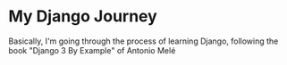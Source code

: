 # My Django Journey

Basically, I'm going through the process of learning Django, following the book "Django 3 By Example" of Antonio Melé